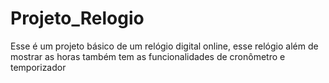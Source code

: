 # Projeto_Relogio
 Esse é um projeto básico de um relógio digital online, esse relógio além de mostrar as horas também tem as funcionalidades de cronômetro e temporizador
